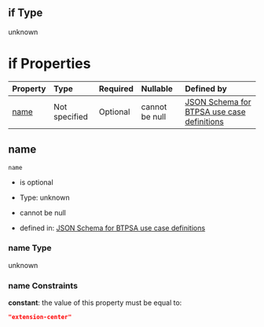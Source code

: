 ## if Type

unknown

# if Properties

| Property      | Type          | Required | Nullable       | Defined by                                                                                                                                                                                                        |
| :------------ | :------------ | :------- | :------------- | :---------------------------------------------------------------------------------------------------------------------------------------------------------------------------------------------------------------- |
| [name](#name) | Not specified | Optional | cannot be null | [JSON Schema for BTPSA use case definitions](btpsa-usecase-properties-services-items-allof-2-then-allof-21-if-properties-name.md "undefined#/properties/services/items/allOf/2/then/allOf/21/if/properties/name") |

## name



`name`

*   is optional

*   Type: unknown

*   cannot be null

*   defined in: [JSON Schema for BTPSA use case definitions](btpsa-usecase-properties-services-items-allof-2-then-allof-21-if-properties-name.md "undefined#/properties/services/items/allOf/2/then/allOf/21/if/properties/name")

### name Type

unknown

### name Constraints

**constant**: the value of this property must be equal to:

```json
"extension-center"
```
